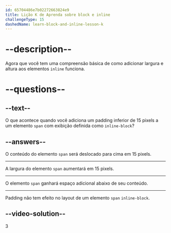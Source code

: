 ```yaml
---
id: 65704486e7b02272663824e9
title: Lição K de Aprenda sobre block e inline
challengeType: 15
dashedName: learn-block-and-inline-lesson-k
---
```


# --description--

Agora que você tem uma compreensão básica de como adicionar largura e altura aos elementos `inline` funciona.

# --questions--

## --text--

O que acontece quando você adiciona um padding inferior de 15 pixels a um elemento `span` com exibição definida como `inline-block`?

## --answers--

O conteúdo do elemento `span` será deslocado para cima em 15 pixels.

---

A largura do elemento `span` aumentará em 15 pixels.

---

O elemento `span` ganhará espaço adicional abaixo de seu conteúdo.

---

Padding não tem efeito no layout de um elemento `span` `inline-block`.

## --video-solution--

3
